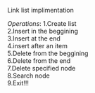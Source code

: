 Link list implimentation

*Operations*:
  1.Create list                                                                                                                                                                        
  2.Insert in the beggining                                                                                                                                                            
  3.Insert at the end                                                                                                                                                                  
  4.insert after an item                                                                                                                                                               
  5.Delete from the beggining                                                                                                                                                          
  6.Delete from the end                                                                                                                                                                
  7.Delete specified node                                                                                                                                                              
  8.Search node                                                                                                                                                                        
  9.Exit!!!
